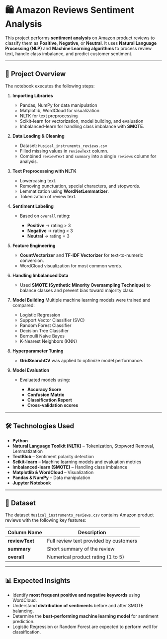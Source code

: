 # 🛍️ Amazon Reviews Sentiment Analysis

This project performs **sentiment analysis** on Amazon product reviews to classify them as **Positive**, **Negative**, or **Neutral**.
It uses **Natural Language Processing (NLP)** and **Machine Learning algorithms** to process review text, handle class imbalance, and predict customer sentiment.

---

## 🚀 Project Overview

The notebook executes the following steps:

1. **Importing Libraries**

   * Pandas, NumPy for data manipulation
   * Matplotlib, WordCloud for visualization
   * NLTK for text preprocessing
   * Scikit-learn for vectorization, model building, and evaluation
   * Imbalanced-learn for handling class imbalance with **SMOTE**.

2. **Data Loading & Cleaning**

   * Dataset: `Musical_instruments_reviews.csv`
   * Filled missing values in `reviewText` column.
   * Combined `reviewText` and `summary` into a single `reviews` column for analysis.

3. **Text Preprocessing with NLTK**

   * Lowercasing text.
   * Removing punctuation, special characters, and stopwords.
   * Lemmatization using **WordNetLemmatizer**.
   * Tokenization of review text.

4. **Sentiment Labeling**

   * Based on `overall` rating:

     * **Positive** → rating > 3
     * **Negative** → rating < 3
     * **Neutral** → rating = 3

5. **Feature Engineering**

   * **CountVectorizer** and **TF-IDF Vectorizer** for text-to-numeric conversion.
   * WordCloud visualization for most common words.

6. **Handling Imbalanced Data**

   * Used **SMOTE (Synthetic Minority Oversampling Technique)** to balance classes and prevent bias toward majority class.

7. **Model Building**
   Multiple machine learning models were trained and compared:

   * Logistic Regression
   * Support Vector Classifier (SVC)
   * Random Forest Classifier
   * Decision Tree Classifier
   * Bernoulli Naive Bayes
   * K-Nearest Neighbors (KNN)

8. **Hyperparameter Tuning**

   * **GridSearchCV** was applied to optimize model performance.

9. **Model Evaluation**

   * Evaluated models using:

     * **Accuracy Score**
     * **Confusion Matrix**
     * **Classification Report**
     * **Cross-validation scores**

---

## 🛠️ Technologies Used

* **Python**
* **Natural Language Toolkit (NLTK)** – Tokenization, Stopword Removal, Lemmatization
* **TextBlob** – Sentiment polarity detection
* **Scikit-learn** – Machine learning models and evaluation metrics
* **Imbalanced-learn (SMOTE)** – Handling class imbalance
* **Matplotlib & WordCloud** – Visualization
* **Pandas & NumPy** – Data manipulation
* **Jupyter Notebook**

---

## 📂 Dataset

The dataset `Musical_instruments_reviews.csv` contains Amazon product reviews with the following key features:

| Column Name    | Description                            |
| -------------- | -------------------------------------- |
| **reviewText** | Full review text provided by customers |
| **summary**    | Short summary of the review            |
| **overall**    | Numerical product rating (1 to 5)      |

---

## 📊 Expected Insights

* Identify **most frequent positive and negative keywords** using WordCloud.
* Understand **distribution of sentiments** before and after SMOTE balancing.
* Determine the **best-performing machine learning model** for sentiment prediction.
* Logistic Regression or Random Forest are expected to perform well for classification.


